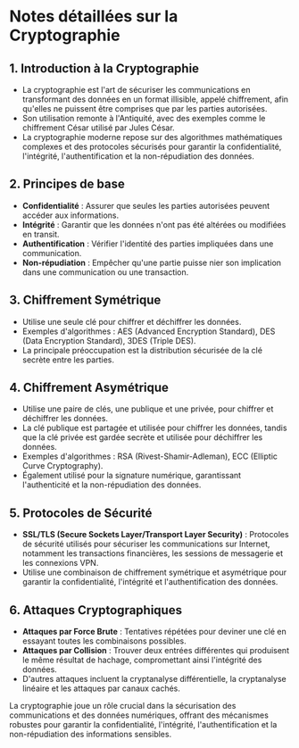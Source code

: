 # Notes détaillées sur la Cryptographie

## 1. Introduction à la Cryptographie
- La cryptographie est l'art de sécuriser les communications en transformant des données en un format illisible, appelé chiffrement, afin qu'elles ne puissent être comprises que par les parties autorisées.
- Son utilisation remonte à l'Antiquité, avec des exemples comme le chiffrement César utilisé par Jules César.
- La cryptographie moderne repose sur des algorithmes mathématiques complexes et des protocoles sécurisés pour garantir la confidentialité, l'intégrité, l'authentification et la non-répudiation des données.

## 2. Principes de base
- **Confidentialité** : Assurer que seules les parties autorisées peuvent accéder aux informations.
- **Intégrité** : Garantir que les données n'ont pas été altérées ou modifiées en transit.
- **Authentification** : Vérifier l'identité des parties impliquées dans une communication.
- **Non-répudiation** : Empêcher qu'une partie puisse nier son implication dans une communication ou une transaction.

## 3. Chiffrement Symétrique
- Utilise une seule clé pour chiffrer et déchiffrer les données.
- Exemples d'algorithmes : AES (Advanced Encryption Standard), DES (Data Encryption Standard), 3DES (Triple DES).
- La principale préoccupation est la distribution sécurisée de la clé secrète entre les parties.

## 4. Chiffrement Asymétrique
- Utilise une paire de clés, une publique et une privée, pour chiffrer et déchiffrer les données.
- La clé publique est partagée et utilisée pour chiffrer les données, tandis que la clé privée est gardée secrète et utilisée pour déchiffrer les données.
- Exemples d'algorithmes : RSA (Rivest-Shamir-Adleman), ECC (Elliptic Curve Cryptography).
- Également utilisé pour la signature numérique, garantissant l'authenticité et la non-répudiation des données.

## 5. Protocoles de Sécurité
- **SSL/TLS (Secure Sockets Layer/Transport Layer Security)** : Protocoles de sécurité utilisés pour sécuriser les communications sur Internet, notamment les transactions financières, les sessions de messagerie et les connexions VPN.
- Utilise une combinaison de chiffrement symétrique et asymétrique pour garantir la confidentialité, l'intégrité et l'authentification des données.

## 6. Attaques Cryptographiques
- **Attaques par Force Brute** : Tentatives répétées pour deviner une clé en essayant toutes les combinaisons possibles.
- **Attaques par Collision** : Trouver deux entrées différentes qui produisent le même résultat de hachage, compromettant ainsi l'intégrité des données.
- D'autres attaques incluent la cryptanalyse différentielle, la cryptanalyse linéaire et les attaques par canaux cachés.

La cryptographie joue un rôle crucial dans la sécurisation des communications et des données numériques, offrant des mécanismes robustes pour garantir la confidentialité, l'intégrité, l'authentification et la non-répudiation des informations sensibles.
